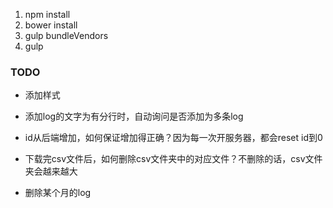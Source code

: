 1. npm install
2. bower install
3. gulp bundleVendors
4. gulp

### TODO
- 添加样式
- 添加log的文字为有分行时，自动询问是否添加为多条log

- id从后端增加，如何保证增加得正确？因为每一次开服务器，都会reset id到0
- 下载完csv文件后，如何删除csv文件夹中的对应文件？不删除的话，csv文件夹会越来越大
- 删除某个月的log

